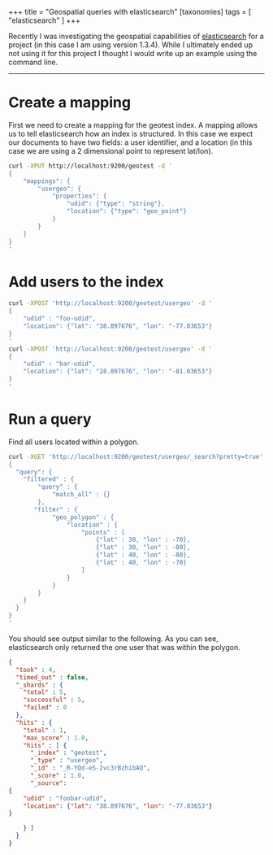 +++
title = "Geospatial queries with elasticsearch"
[taxonomies]
tags = [ "elasticsearch" ]
+++

Recently I was investigating the geospatial capabilities of [elasticsearch][elasticsearch-home] for a project (in this case I am using version 1.3.4). While I ultimately ended up not using it for this project I thought I would write up an example using the command line.

---

# Create a mapping
First we need to create a mapping for the geotest index. A mapping allows us to tell elasticsearch how an index is structured. In this case we expect our documents to have two fields: a user identifier, and a location (in this case we are using a 2 dimensional point to represent lat/lon).

``` sh
curl -XPUT http://localhost:9200/geotest -d '
{
    "mappings": {
        "usergeo": {
            "properties": {
                "udid": {"type": "string"},
                "location": {"type": "geo_point"}
            }
        }
    }
}
'
```

# Add users to the index

``` sh
curl -XPOST 'http://localhost:9200/geotest/usergeo' -d '
{
    "udid" : "foo-udid",
    "location": {"lat": "38.897676", "lon": "-77.03653"}
}
'
curl -XPOST 'http://localhost:9200/geotest/usergeo' -d '
{
    "udid" : "bar-udid",
    "location": {"lat": "28.897676", "lon": "-81.03653"}
}
'
```

# Run a query

Find all users located within a polygon.

``` sh
curl -XGET 'http://localhost:9200/geotest/usergeo/_search?pretty=true' -d '
{
  "query": {
    "filtered" : {
        "query" : {
            "match_all" : {}
        },
       "filter" : {
            "geo_polygon" : {
                "location" : {
                    "points" : [
                        {"lat" : 30, "lon" : -70},
                        {"lat" : 30, "lon" : -80},
                        {"lat" : 40, "lon" : -80},
                        {"lat" : 40, "lon" : -70}
                    ]
                }
            }
        }
    }
  }
}
'
```

You should see output similar to the following. As you can see, elasticsearch only returned the one user that was within the polygon.

``` json
{
  "took" : 4,
  "timed_out" : false,
  "_shards" : {
    "total" : 5,
    "successful" : 5,
    "failed" : 0
  },
  "hits" : {
    "total" : 1,
    "max_score" : 1.0,
    "hits" : [ {
      "_index" : "geotest",
      "_type" : "usergeo",
      "_id" : "_R-YQd-eS-2vc3rBzhibAQ",
      "_score" : 1.0,
      "_source":
{
    "udid" : "foobar-udid",
    "location": {"lat": "38.897676", "lon": "-77.03653"}
}

    } ]
  }
}
```

[elasticsearch-home]: http://www.elasticsearch.org/
